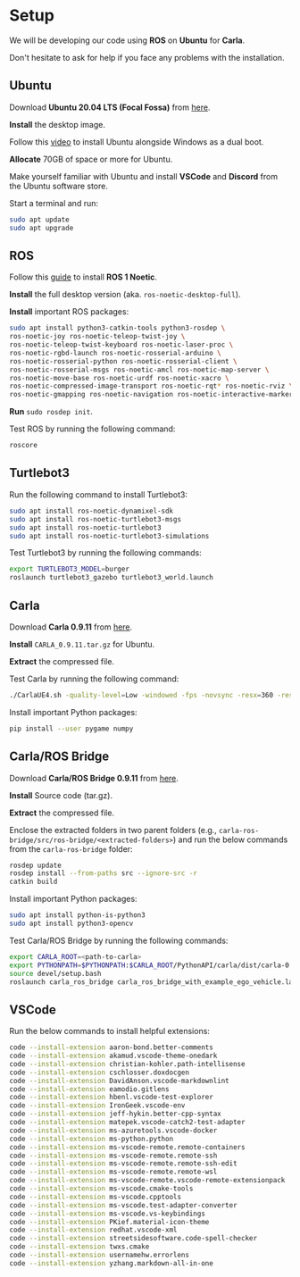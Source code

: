 # Setup

We will be developing our code using **ROS** on **Ubuntu** for **Carla**.

Don't hesitate to ask for help if you face any problems with the installation.

## Ubuntu

Download **Ubuntu 20.04 LTS (Focal Fossa)** from [here](https://releases.ubuntu.com/20.04/).

**Install** the desktop image.

Follow this [video](https://www.youtube.com/watch?v=GXxTxBPKecQ) to install Ubuntu alongside Windows as a dual boot.

**Allocate** 70GB of space or more for Ubuntu.

Make yourself familiar with Ubuntu and install **VSCode** and **Discord** from the Ubuntu software store.

Start a terminal and run:

```bash
sudo apt update
sudo apt upgrade
```

## ROS

Follow this [guide](http://wiki.ros.org/noetic/Installation/Ubuntu) to install **ROS 1 Noetic**.

**Install** the full desktop version (aka. `ros-noetic-desktop-full`).

**Install** important ROS packages:

```bash
sudo apt install python3-catkin-tools python3-rosdep \
ros-noetic-joy ros-noetic-teleop-twist-joy \
ros-noetic-teleop-twist-keyboard ros-noetic-laser-proc \
ros-noetic-rgbd-launch ros-noetic-rosserial-arduino \
ros-noetic-rosserial-python ros-noetic-rosserial-client \
ros-noetic-rosserial-msgs ros-noetic-amcl ros-noetic-map-server \
ros-noetic-move-base ros-noetic-urdf ros-noetic-xacro \
ros-noetic-compressed-image-transport ros-noetic-rqt* ros-noetic-rviz \
ros-noetic-gmapping ros-noetic-navigation ros-noetic-interactive-markers
```

**Run** `sudo rosdep init`.

Test ROS by running the following command:

```bash
roscore
```

## Turtlebot3

Run the following command to install Turtlebot3:

```bash
sudo apt install ros-noetic-dynamixel-sdk
sudo apt install ros-noetic-turtlebot3-msgs
sudo apt install ros-noetic-turtlebot3
sudo apt install ros-noetic-turtlebot3-simulations
```

Test Turtlebot3 by running the following commands:

```bash
export TURTLEBOT3_MODEL=burger
roslaunch turtlebot3_gazebo turtlebot3_world.launch
```

## Carla

Download **Carla 0.9.11** from [here](https://github.com/carla-simulator/carla/releases/tag/0.9.11).

**Install** `CARLA_0.9.11.tar.gz` for Ubuntu.

**Extract** the compressed file.

Test Carla by running the following command:

```bash
./CarlaUE4.sh -quality-level=Low -windowed -fps -novsync -resx=360 -resy=240
```

Install important Python packages:

```bash
pip install --user pygame numpy
```

## Carla/ROS Bridge

Download **Carla/ROS Bridge 0.9.11** from [here](https://github.com/carla-simulator/ros-bridge/releases/tag/0.9.11).

**Install** Source code (tar.gz).

**Extract** the compressed file.

Enclose the extracted folders in two parent folders (e.g., `carla-ros-bridge/src/ros-bridge/<extracted-folders>`) and run the below commands from the `carla-ros-bridge` folder:

```bash
rosdep update
rosdep install --from-paths src --ignore-src -r
catkin build
```

Install important Python packages:

```bash
sudo apt install python-is-python3
sudo apt install python3-opencv
```

Test Carla/ROS Bridge by running the following commands:

```bash
export CARLA_ROOT=<path-to-carla>
export PYTHONPATH=$PYTHONPATH:$CARLA_ROOT/PythonAPI/carla/dist/carla-0.9.11-py3.7-linux-x86_64.egg:$CARLA_ROOT/PythonAPI/carla
source devel/setup.bash
roslaunch carla_ros_bridge carla_ros_bridge_with_example_ego_vehicle.launch
```

## VSCode

Run the below commands to install helpful extensions:

```bash
code --install-extension aaron-bond.better-comments
code --install-extension akamud.vscode-theme-onedark
code --install-extension christian-kohler.path-intellisense
code --install-extension cschlosser.doxdocgen
code --install-extension DavidAnson.vscode-markdownlint
code --install-extension eamodio.gitlens
code --install-extension hbenl.vscode-test-explorer
code --install-extension IronGeek.vscode-env
code --install-extension jeff-hykin.better-cpp-syntax
code --install-extension matepek.vscode-catch2-test-adapter
code --install-extension ms-azuretools.vscode-docker
code --install-extension ms-python.python
code --install-extension ms-vscode-remote.remote-containers
code --install-extension ms-vscode-remote.remote-ssh
code --install-extension ms-vscode-remote.remote-ssh-edit
code --install-extension ms-vscode-remote.remote-wsl
code --install-extension ms-vscode-remote.vscode-remote-extensionpack
code --install-extension ms-vscode.cmake-tools
code --install-extension ms-vscode.cpptools
code --install-extension ms-vscode.test-adapter-converter
code --install-extension ms-vscode.vs-keybindings
code --install-extension PKief.material-icon-theme
code --install-extension redhat.vscode-xml
code --install-extension streetsidesoftware.code-spell-checker
code --install-extension twxs.cmake
code --install-extension usernamehw.errorlens
code --install-extension yzhang.markdown-all-in-one
```

